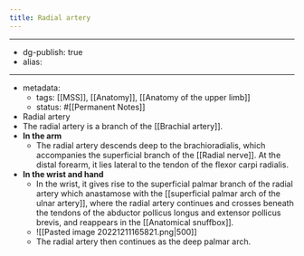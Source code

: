 ```yaml
---
title: Radial artery
---
```


- --
- dg-publish: true
- alias:
- --
- metadata:
	- tags: [[MSS]], [[Anatomy]], [[Anatomy of the upper limb]]
	- status: #[[Permanent Notes]]
- Radial artery
- The radial artery is a branch of the [[Brachial artery]].
- **In the arm**
	- The radial artery descends deep to the brachioradialis, which accompanies the superficial branch of the [[Radial nerve]]. At the distal forearm, it lies lateral to the tendon of the flexor carpi radialis.
- **In the wrist and hand**
	- In the wrist, it gives rise to the superficial palmar branch of the radial artery which anastamose with the [[superficial palmar arch of the ulnar artery]], where the radial artery continues and crosses beneath the tendons of the abductor pollicus longus and extensor pollicus brevis, and reappears in the [[Anatomical snuffbox]].
	- ![[Pasted image 20221211165821.png|500]]
	- The radial artery then continues as the deep palmar arch.